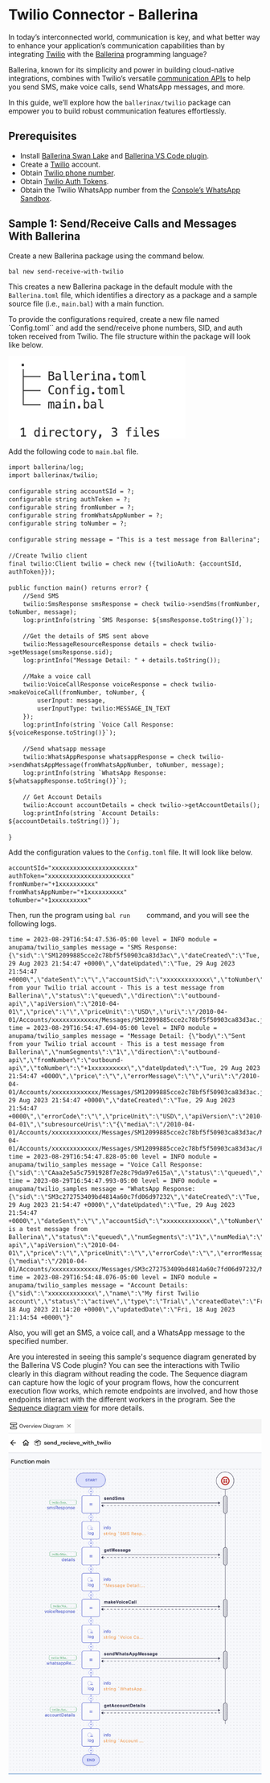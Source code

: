 # Twilio Connector - Ballerina

In today’s interconnected world, communication is key, and what better way to enhance your application’s communication capabilities than by integrating [Twilio](https://www.twilio.com/en-us) with the [Ballerina](https://ballerina.io/) programming language? 

Ballerina, known for its simplicity and power in building cloud-native integrations, combines with Twilio’s versatile [communication APIs](https://dzone.com/articles/3-types-of-user-communication-apis-and-when-to-use) to help you send SMS, make voice calls, send WhatsApp messages, and more. 

In this guide, we’ll explore how the `ballerinax/twilio` package can empower you to build robust communication features effortlessly.

## Prerequisites
- Install [Ballerina Swan Lake](https://ballerina.io/downloads/) and [Ballerina VS Code plugin](https://wso2.com/ballerina/vscode/).
- Create a [Twilio](https://www.twilio.com/en-us) account.
- Obtain [Twilio phone number](https://support.twilio.com/hc/en-us/articles/223136107-How-does-Twilio-s-Free-Trial-work-).
- Obtain [Twilio Auth Tokens](https://support.twilio.com/hc/en-us/articles/223136027-Auth-Tokens-and-How-to-Change-Them).
- Obtain the Twilio WhatsApp number from the [Console’s WhatsApp Sandbox](https://www.twilio.com/console/sms/whatsapp/sandbox).

## Sample 1: Send/Receive Calls and Messages With Ballerina

Create a new Ballerina package using the command below.

```
bal new send-receive-with-twilio
```
This creates a new Ballerina package in the default module with the `Ballerina.toml` file, which identifies a directory as a package and a sample source file (i.e., `main.bal`) with a main function.

To provide the configurations required, create a new file named `Config.toml`` and add the send/receive phone numbers, SID, and auth token received from Twilio. The file structure within the package will look like below.

![Alt text](./images/ballerina-package-structure.png)

Add the following code to `main.bal` file.

```ballerina
import ballerina/log;
import ballerinax/twilio;

configurable string accountSId = ?;
configurable string authToken = ?;
configurable string fromNumber = ?;
configurable string fromWhatsAppNumber = ?;
configurable string toNumber = ?;

configurable string message = "This is a test message from Ballerina";

//Create Twilio client
final twilio:Client twilio = check new ({twilioAuth: {accountSId, authToken}});

public function main() returns error? {
    //Send SMS
    twilio:SmsResponse smsResponse = check twilio->sendSms(fromNumber, toNumber, message);
    log:printInfo(string `SMS Response: ${smsResponse.toString()}`);

    //Get the details of SMS sent above
    twilio:MessageResourceResponse details = check twilio->getMessage(smsResponse.sid);
    log:printInfo("Message Detail: " + details.toString());

    //Make a voice call
    twilio:VoiceCallResponse voiceResponse = check twilio->makeVoiceCall(fromNumber, toNumber, {
        userInput: message,
        userInputType: twilio:MESSAGE_IN_TEXT
    });
    log:printInfo(string `Voice Call Response: ${voiceResponse.toString()}`);

    //Send whatsapp message
    twilio:WhatsAppResponse whatsappResponse = check twilio->sendWhatsAppMessage(fromWhatsAppNumber, toNumber, message);
    log:printInfo(string `WhatsApp Response: ${whatsappResponse.toString()}`);

    // Get Account Details
    twilio:Account accountDetails = check twilio->getAccountDetails();
    log:printInfo(string `Account Details: ${accountDetails.toString()}`);

}
```

Add the configuration values to the `Config.toml` file. It will look like below.

```
accountSId="xxxxxxxxxxxxxxxxxxxxxxx"
authToken="xxxxxxxxxxxxxxxxxxxxxxx"
fromNumber="+1xxxxxxxxxx"
fromWhatsAppNumber="+1xxxxxxxxxx"
toNumber="+1xxxxxxxxxx"
```

Then, run the program using `bal run    ` command, and you will see the following logs.

```
time = 2023-08-29T16:54:47.536-05:00 level = INFO module = anupama/twilio_samples message = "SMS Response: {\"sid\":\"SM12099885cce2c78bf5f50903ca83d3ac\",\"dateCreated\":\"Tue, 29 Aug 2023 21:54:47 +0000\",\"dateUpdated\":\"Tue, 29 Aug 2023 21:54:47 +0000\",\"dateSent\":\"\",\"accountSid\":\"xxxxxxxxxxxxx\",\"toNumber\":\"+1xxxxxxxxxx\",\"fromNumber\":\"+1xxxxxxxxxx\",\"body\":\"Sent from your Twilio trial account - This is a test message from Ballerina\",\"status\":\"queued\",\"direction\":\"outbound-api\",\"apiVersion\":\"2010-04-01\",\"price\":\"\",\"priceUnit\":\"USD\",\"uri\":\"/2010-04-01/Accounts/xxxxxxxxxxxxx/Messages/SM12099885cce2c78bf5f50903ca83d3ac.json\",\"numSegments\":\"1\"}"
time = 2023-08-29T16:54:47.694-05:00 level = INFO module = anupama/twilio_samples message = "Message Detail: {\"body\":\"Sent from your Twilio trial account - This is a test message from Ballerina\",\"numSegments\":\"1\",\"direction\":\"outbound-api\",\"fromNumber\":\"outbound-api\",\"toNumber\":\"+1xxxxxxxxxx\",\"dateUpdated\":\"Tue, 29 Aug 2023 21:54:47 +0000\",\"price\":\"\",\"errorMessage\":\"\",\"uri\":\"/2010-04-01/Accounts/xxxxxxxxxxxxx/Messages/SM12099885cce2c78bf5f50903ca83d3ac.json\",\"accountSid\":\"xxxxxxxxxxxxx\",\"numMedia\":\"0\",\"status\":\"sent\",\"messagingServiceSid\":\"\",\"sid\":\"SM12099885cce2c78bf5f50903ca83d3ac\",\"dateSent\":\"Tue, 29 Aug 2023 21:54:47 +0000\",\"dateCreated\":\"Tue, 29 Aug 2023 21:54:47 +0000\",\"errorCode\":\"\",\"priceUnit\":\"USD\",\"apiVersion\":\"2010-04-01\",\"subresourceUris\":\"{\"media\":\"/2010-04-01/Accounts/xxxxxxxxxxxxx/Messages/SM12099885cce2c78bf5f50903ca83d3ac/Media.json\",\"feedback\":\"/2010-04-01/Accounts/xxxxxxxxxxxxx/Messages/SM12099885cce2c78bf5f50903ca83d3ac/Feedback.json\"}\"}"
time = 2023-08-29T16:54:47.828-05:00 level = INFO module = anupama/twilio_samples message = "Voice Call Response: {\"sid\":\"CAaa2e5a5c7591928f7e28c79da97e615a\",\"status\":\"queued\",\"price\":\"\",\"priceUnit\":\"USD\"}"
time = 2023-08-29T16:54:47.993-05:00 level = INFO module = anupama/twilio_samples message = "WhatsApp Response: {\"sid\":\"SM3c272753409bd4814a60c7fd06d97232\",\"dateCreated\":\"Tue, 29 Aug 2023 21:54:47 +0000\",\"dateUpdated\":\"Tue, 29 Aug 2023 21:54:47 +0000\",\"dateSent\":\"\",\"accountSid\":\"xxxxxxxxxxxxx\",\"toNumber\":\"whatsapp:+1xxxxxxxxxx\",\"fromNumber\":\"whatsapp:+1xxxxxxxxxx\",\"messageServiceSid\":\"\",\"body\":\"This is a test message from Ballerina\",\"status\":\"queued\",\"numSegments\":\"1\",\"numMedia\":\"0\",\"direction\":\"outbound-api\",\"apiVersion\":\"2010-04-01\",\"price\":\"\",\"priceUnit\":\"\",\"errorCode\":\"\",\"errorMessage\":\"\",\"uri\":\"\",\"subresourceUris\":\"{\"media\":\"/2010-04-01/Accounts/xxxxxxxxxxxxx/Messages/SM3c272753409bd4814a60c7fd06d97232/Media.json\"}\"}"
time = 2023-08-29T16:54:48.076-05:00 level = INFO module = anupama/twilio_samples message = "Account Details: {\"sid\":\"xxxxxxxxxxxxx\",\"name\":\"My first Twilio account\",\"status\":\"active\",\"type\":\"Trial\",\"createdDate\":\"Fri, 18 Aug 2023 21:14:20 +0000\",\"updatedDate\":\"Fri, 18 Aug 2023 21:14:54 +0000\"}"
```

Also, you will get an SMS, a voice call, and a WhatsApp message to the specified number.

Are you interested in seeing this sample's sequence diagram generated by the Ballerina VS Code plugin? You can see the interactions with Twilio clearly in this diagram without reading the code. The Sequence diagram can capture how the logic of your program flows, how the concurrent execution flow works, which remote endpoints are involved, and how those endpoints interact with the different workers in the program. See the [Sequence diagram view](https://wso2.com/ballerina/vscode/docs/implement-the-code/sequence-diagram-view/) for more details.

![Alt text](./images/ballerina-with-twilio-sequence-diagram.png)

